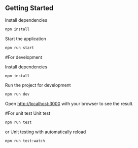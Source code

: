 ## Getting Started

Install dependencies

```bash
npm install
```

Start the application

```bash
npm run start
```

#For development

Install dependencies

```bash
npm install
```

Run the project for development

```bash
npm run dev
```

Open [http://localhost:3000](http://localhost:3000) with your browser to see the result.

#For unit test
Unit test

```bash
npm run test
```

or Unit testing with automatically reload

```bash
npm run test:watch
```
